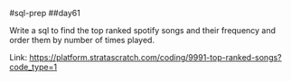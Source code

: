 #sql-prep
##day61

Write a sql to find the top ranked spotify songs and their frequency and order them by number of times played.

Link:
https://platform.stratascratch.com/coding/9991-top-ranked-songs?code_type=1